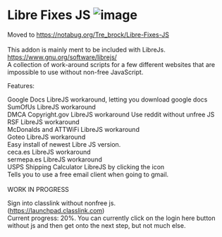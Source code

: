 # Libre Fixes JS ![image](https://github.com/Tre-brock/Replacements-and-workarounds-for-nonfree-js/assets/152460754/1f5565a7-4fc9-4a02-a438-48f6f84cbdd2)

Moved to https://notabug.org/Tre_brock/Libre-Fixes-JS
<br>
<br>
This addon is mainly ment to be included with LibreJs. https://www.gnu.org/software/librejs/ <br>
 A collection of work-around scripts for a few different websites that are impossible to use without non-free JavaScript.

Features: <br>


Google Docs LibreJS workaround, letting you download google docs  <br>
SumOfUs LibreJS workaround  <br>
DMCA Copyright.gov LibreJS workaround  Use reddit without unfree JS<br>
RSF LibreJS workaround  <br>
McDonalds and ATTWiFi LibreJS workaround  <br>
Goteo LibreJS workaround  <br>
Easy install of newest Libre JS version.<br>
ceca.es LibreJS workaround  <br>
sermepa.es LibreJS workaround  <br>
USPS Shipping Calculator LibreJS by clicking the icon  <br>
Tells you to use a free email client when going to gmail.<br>
<br>
WORK IN PROGRESS <br>

Sign into classlink without nonfree js.<br>
(https://launchpad.classlink.com) <br>
Current progress: 20%. You can currently click on the login here button without js and then get onto the next step, but not much else.

